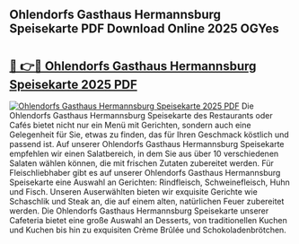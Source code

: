 ## Ohlendorfs Gasthaus Hermannsburg Speisekarte PDF Download Online 2025 OGYes

# <h2><a href="http://gc9r53.nevu.top/?p=Ohlendorfs+Gasthaus+Hermannsburg+Speisekarte">🔗 👉🔴 Ohlendorfs Gasthaus Hermannsburg Speisekarte 2025 PDF</a></h2>

[![Ohlendorfs Gasthaus Hermannsburg Speisekarte 2025 PDF](https://i.imgur.com/dBaPXMq.png)](http://gc9r53.nevu.top/?p=Ohlendorfs+Gasthaus+Hermannsburg+Speisekarte)
Die Ohlendorfs Gasthaus Hermannsburg Speisekarte des Restaurants oder Cafés bietet nicht nur ein Menü mit Gerichten, sondern auch eine Gelegenheit für Sie, etwas zu finden, das für Ihren Geschmack köstlich und passend ist. Auf unserer Ohlendorfs Gasthaus Hermannsburg Speisekarte empfehlen wir einen Salatbereich, in dem Sie aus über 10 verschiedenen Salaten wählen können, die mit frischen Zutaten zubereitet werden. Für Fleischliebhaber gibt es auf unserer Ohlendorfs Gasthaus Hermannsburg Speisekarte eine Auswahl an Gerichten: Rindfleisch, Schweinefleisch, Huhn und Fisch. Unseren Auserwählten bieten wir exquisite Gerichte wie Schaschlik und Steak an, die auf einem alten, natürlichen Feuer zubereitet werden. Die Ohlendorfs Gasthaus Hermannsburg Speisekarte unserer Cafeteria bietet eine große Auswahl an Desserts, von traditionellen Kuchen und Kuchen bis hin zu exquisiten Crème Brûlée und Schokoladenbrötchen.
